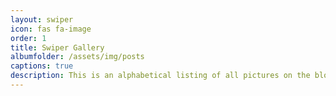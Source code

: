 ```yaml
---
layout: swiper
icon: fas fa-image
order: 1
title: Swiper Gallery
albumfolder: /assets/img/posts
captions: true
description: This is an alphabetical listing of all pictures on the blog.  If you see something something interesting, click on the image and it will take you to a detailed blog entry of that project.
---
```

